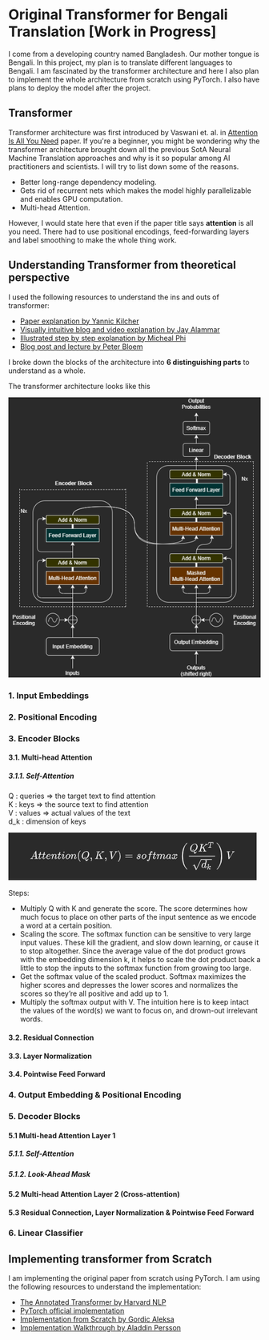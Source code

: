# Original Transformer for Bengali Translation [Work in Progress]

I come from a developing country named Bangladesh. Our mother tongue is Bengali. In this project, my plan is to translate different languages to Bengali. I am fascinated by the transformer architecture and here I also plan to implement the whole architecture from scratch using PyTorch. I also have plans to deploy the model after the project. 

## Transformer

Transformer architecture was first introduced by Vaswani et. al. in [Attention Is All You Need](https://arxiv.org/abs/1706.03762) paper. If you're a beginner, you might be wondering why the transformer architecture brought down all the previous SotA Neural Machine Translation approaches and why is it so popular among AI practitioners and scientists. I will try to list down some of the reasons.<br/>

- Better long-range dependency modeling.
- Gets rid of recurrent nets which makes the model highly parallelizable and enables GPU computation.
- Multi-head Attention.

However, I would state here that even if the paper title says **attention** is all you need. There had to use positional encodings, feed-forwarding layers and label smoothing to make the whole thing work.

## Understanding Transformer from theoretical perspective

 I used the following resources to understand the ins and outs of transformer: <br/>

- [Paper explanation by Yannic Kilcher](https://www.youtube.com/watch?v=iDulhoQ2pro)
- [Visually intuitive blog and video explanation by Jay Alammar](http://jalammar.github.io/illustrated-transformer/)
- [Illustrated step by step explanation by Micheal Phi](https://www.youtube.com/watch?v=4Bdc55j80l8) 
- [Blog post and lecture by Peter Bloem](http://peterbloem.nl/blog/transformers)

I broke down the blocks of the architecture into **6 distinguishing parts** to understand as a whole.

The transformer architecture looks like this

<img src = "images/Transformer Architecture.png">

### 1. Input Embeddings

### 2. Positional Encoding

### 3. Encoder Blocks

#### 3.1. Multi-head Attention

##### 3.1.1. Self-Attention

Q : queries => the target text to find attention <br/>K : keys => the source text to find attention <br/>V : values => actual values of the text <br/>d_k : dimension of keys <br/>

<img src = "images/SelfAttention.png">

Steps: <br/>

- Multiply Q with K and generate the score. The score determines how much focus to place on other parts of the input sentence as we encode a word at a certain position.
- Scaling the score. The softmax function can be sensitive to very large input values. These kill the gradient, and slow down learning, or cause it to stop altogether. Since the average value of the dot product grows with the embedding dimension k, it helps to scale the dot product back a little to stop the inputs to the softmax function from growing too large.
- Get the softmax value of the scaled product. Softmax maximizes the higher scores and depresses the lower scores and normalizes the scores so they’re all positive and add up to 1.
- Multiply the softmax output with V. The intuition here is to keep intact the values of the word(s) we want to focus on, and drown-out irrelevant words.

#### 3.2. Residual Connection

#### 3.3. Layer Normalization

#### 3.4. Pointwise Feed Forward

### 4. Output Embedding & Positional Encoding

### 5. Decoder Blocks

#### 5.1 Multi-head Attention Layer 1

##### 5.1.1. Self-Attention

##### 5.1.2. Look-Ahead Mask

#### 5.2 Multi-head Attention Layer 2 (Cross-attention)

#### 5.3 Residual Connection, Layer Normalization & Pointwise Feed Forward

### 6. Linear Classifier

## Implementing transformer from Scratch

I am implementing the original paper from scratch using PyTorch. I am using the following resources to understand the implementation:

- [The Annotated Transformer by Harvard NLP](http://nlp.seas.harvard.edu/2018/04/03/attention.html)
- [PyTorch official implementation](https://github.com/pytorch/pytorch/blob/187e23397c075ec2f6e89ea75d24371e3fbf9efa/torch/nn/modules/transformer.py) 
- [Implementation from Scratch by Gordic Aleksa](https://github.com/gordicaleksa/pytorch-original-transformer#hardware-requirements)
- [Implementation Walkthrough by Aladdin Persson](https://www.youtube.com/playlist?list=PLhhyoLH6Ijfyl_VMCsi54UqGQafGkNOQH)

